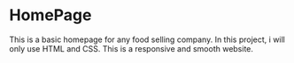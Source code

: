 # HomePage
This is a basic homepage for any food selling company.
In this project, i will only use HTML and CSS.
This is a responsive and smooth website.
